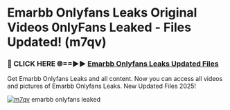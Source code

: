 # Emarbb Onlyfans Leaks Original Videos 0nlyFans Leaked - Files Updated! (m7qv)

<h3>🔴 CLICK HERE 🌐==►► <a href="https://tinyurl.com/x26r9saj" rel="nofollow">Emarbb Onlyfans Leaks Updated Files</a></h3>

Get Emarbb Onlyfans Leaks and all content. Now you can access all videos and pictures of Emarbb Onlyfans Leaks. New Updated Files 2025!

[![m7qv](https://i.imgur.com/LkgZPqh.gif)](https://tinyurl.com/x26r9saj)
emarbb onlyfans leaked